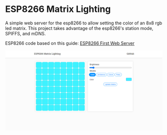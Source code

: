 # ESP8266 Matrix Lighting
A simple web server for the esp8266 to allow setting the color of an 8x8 rgb led matrix. This project takes advantage of the esp8266's station mode, SPIFFS, and mDNS.

ESP8266 code based on this guide: [ESP8266 First Web Server](https://tttapa.github.io/ESP8266/Chap10%20-%20Simple%20Web%20Server.html)

![Preview](/docs/preview.png)
